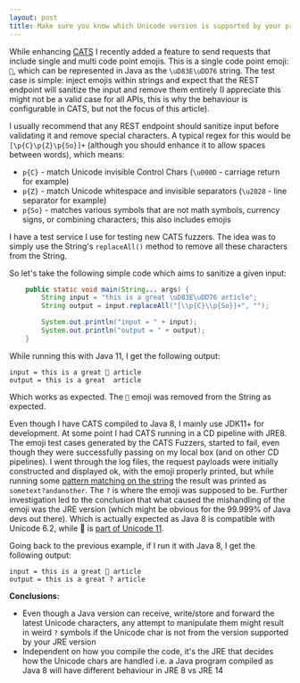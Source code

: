```yaml
---
layout: post
title: Make sure you know which Unicode version is supported by your programming language version
---
```

While enhancing [CATS](https://github.com/Endava/cats) I recently added a feature to send requests that include single and multi code point emojis. This is a single code point emoji: `🥶`, which can be represented in Java as the `\uD83E\uDD76` string.
The test case is simple: inject emojis within strings and expect that the REST endpoint will sanitize the input and remove them entirely (I appreciate this might not be a valid case for all APIs, this is why the behaviour is configurable in CATS, but not the focus of this article).

I usually recommend that any REST endpoint should sanitize input before validating it and remove special characters. A typical regex for this would be `[\p{C}\p{Z}\p{So}]+` (although you should enhance it to allow spaces between words), which means:
- `p{C}` - match Unicode invisible Control Chars (`\u000D` - carriage return for example)
- `p{Z}` - match Unicode whitespace and invisible separators (`\u2028` - line separator for example)
- `p{So}` - matches various symbols that are not math symbols, currency signs, or combining characters; this also includes emojis

I have a test service I use for testing new CATS fuzzers. The idea was to simply use the String's `replaceAll()` method to remove all these characters from the String.

So let's take the following simple code which aims to sanitize a given input:

```java
    public static void main(String... args) {
        String input = "this is a great \uD83E\uDD76 article";
        String output = input.replaceAll("[\\p{C}\\p{So}]+", "");

        System.out.println("input = " + input);
        System.out.println("output = " + output);
    }
```

While running this with Java 11, I get the following output:

```
input = this is a great 🥶 article
output = this is a great  article
```

Which works as expected. The `🥶` emoji was removed from the String as expected. 

Even though I have CATS compiled to Java 8, I mainly use JDK11+ for development. At some point I had CATS running in a CD pipeline with JRE8. 
The emoji test cases generated by the CATS Fuzzers, started to fail, even though they were successfully passing on my local box (and on other CD pipelines). 
I went through the log files, the request payloads were initially constructed and displayed ok, with the emoji properly printed, but while running some [pattern matching on the string](https://github.com/Endava/cats/blob/df4699eeac4ed97d42a04a0ec7cb461d1bd4ac47/src/main/java/com/endava/cats/model/FuzzingStrategy.java#L65)
the result was printed as `sometext?andanother`. The `?` is where the emoji was supposed to be. 
Further investigation led to the conclusion that what caused the mishandling of the emoji was the JRE version (which might be obvious for the 99.999% of Java devs out there). 
Which is actually expected as Java 8 is compatible with Unicode 6.2, while 🥶 is [part of Unicode 11](https://emojipedia.org/cold-face/). 

Going back to the previous example, if I run it with Java 8, I get the following output:

```
input = this is a great 🥶 article
output = this is a great ? article
```

**Conclusions:**
- Even though a Java version can receive, write/store and forward the latest Unicode characters, any attempt to manipulate them might result in weird `?` symbols if the Unicode char is not from the version supported by your JRE version
- Independent on how you compile the code, it's the JRE that decides how the Unicode chars are handled i.e. a Java program compiled as Java 8 will have different behaviour in JRE 8 vs JRE 14



